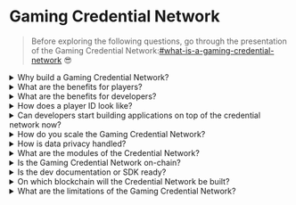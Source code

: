 # Gaming Credential Network

> Before exploring the following questions, go through the presentation of the Gaming Credential Network:[#what-is-a-gaming-credential-network](gaming-credential-network.md#what-is-a-gaming-credential-network "mention") :sunglasses:

<details>

<summary>Why build a Gaming Credential Network?</summary>

In today's society, where leisure time is becoming increasingly abundant, players spend countless hours immersed in gaming worlds. Yet, the data generated from these experiences is often undervalued and fragmented across multiple games. XBorg recognizes the value of players' time and seeks to make their data meaningful and valuable. Think of it as a gaming [**Decentralized Identifier (DID)**](https://www.w3.org/TR/did-core/) system.\
\
Furthermore, the Gaming Credential Network allows for the creation of better gaming applications and interoperability bound to the identity of players.

</details>

<details>

<summary>What are the benefits for players?</summary>

* Players own and centralize their gaming data in one place
* Players gain access to gaming applications and utilities within the ecosystem
* Players can monetize their data

</details>

<details>

<summary>What are the benefits for developers?</summary>

* Developers can develop custom player experiences
* Businesses can acquire users by targeting players for a fee
* The Gaming Credential Network provides instant access to games and developers, expanding their reach
* Developers can access more granular data, enhancing matchmaking accuracy and other app features
* The platform enables new use cases for applications, including reputation-based lending

</details>

<details>

<summary>How does a player ID look like?</summary>

The player ID is a Soulbound token representing an aggregation of all Soulbound tokens obtained by the user. The player ID also incorporates Soulbound tokens outside of the XBorg ecosystem such as Lens protocol.

</details>

<details>

<summary>Can developers start building applications on top of the credential network now?</summary>

Currently, the Gaming Credential Network is centralized. Upon decentralization of the network, developers can build on top of it.

</details>

<details>

<summary>How do you scale the Gaming Credential Network?</summary>

The gaming and community engagement app is the main application that allows us to scale the Gaming Credential Network.

</details>

<details>

<summary>How is data privacy handled?</summary>

Iterations of the protocol in the future will allow players to disclose pertinent data points selectively by enabling opt-in/opt-out functionality. Furthermore, zero-knowledge technologies are set to be incorporated in subsequent updates, underscoring the platform's unwavering commitment to privacy and data security.

</details>

<details>

<summary>What are the modules of the Credential Network?</summary>

* Community
* Player
* Game

#### ![](../.gitbook/assets/modules.png)

</details>

<details>

<summary>Is the Gaming Credential Network on-chain?</summary>

At present, the Gaming Credential Network is securely stored off-chain. However, as the ecosystem garners traction and the user base surpasses the 100,000 threshold, the network will seamlessly transition onto the blockchain, underscoring XBorg's steadfast commitment to accessibility and transparency.

</details>

<details>

<summary>Is the dev documentation or SDK ready?</summary>

It's currently in the works but won't be released until the end of 2023.

</details>

<details>

<summary>On which blockchain will the Credential Network be built?</summary>

Initially, Polygon and other L2. As the Network gains traction, it will become its own L2/L3, known as the Borg chain.

</details>

<details>

<summary>What are the limitations of the Gaming Credential Network?</summary>

* **Sybil resistance:** An inherent constraint of network infrastructure lies in the susceptibility of its users to adopt false personas or leverage advanced technologies such as artificial intelligence to manipulate their digital identities. To mitigate the detrimental effects of Sybil attacks, one effective strategy involves the incorporation of a Proof of Identity mechanism into the network's underlying protocol.

<!---->

* **Scale**: The true value proposition of the credential network is contingent upon achieving a requisite level of network scale, a priority that currently holds significant strategic importance for XBorg. However, once this objective is realized, the potential utilities that can be derived from the network are truly boundless.

</details>
